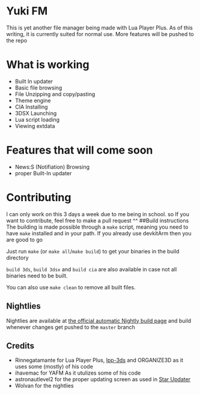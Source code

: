 # Yuki FM
This is yet another file manager being made with Lua Player Plus. As of this writing, it is currently suited for normal use. More features will be pushed to the repo

# What is working
* Built In updater
* Basic file browsing
* File Unzipping and copy/pasting
* Theme engine
* CIA Installing
* 3DSX Launching
* Lua script loading
* Viewing extdata

# Features that will come soon
* News:S (Notifiation) Browsing
* proper Built-In updater

# Contributing
I can only work on this 3 days a week due to me being in school. so If you want to contribute, feel free to make a pull request ^^
##Build instructions
The building is made possible through a `make` script, meaning you need to have `make` installed and in your path. If you already use devkitArm then you are good to go

Just run `make` (or `make all`/`make build`) to get your binaries in the build directory

`build 3ds`, `build 3dsx` and `build cia` are also available in case not all binaries need to be built.

You can also use `make clean` to remove all built files.
## Nightlies
Nightlies are available at [the official automatic Nightly build page](https://hikiruka.github.io/Yuki-FM/build/) and build whenever changes get pushed to the `master` branch


## Credits
* Rinnegatamante for Lua Player Plus, [lpp-3ds](https://github.com/Rinnegatamante/lpp-3ds) and ORGANIZE3D as it uses some (mostly) of his code
* ihavemac for YAFM As it utulizes some of his code
* astronautlevel2 for the proper updating screen as used in [Star Updater](https://github.com/astronautlevel2/StarUpdater)
* Wolvan for the nightlies
